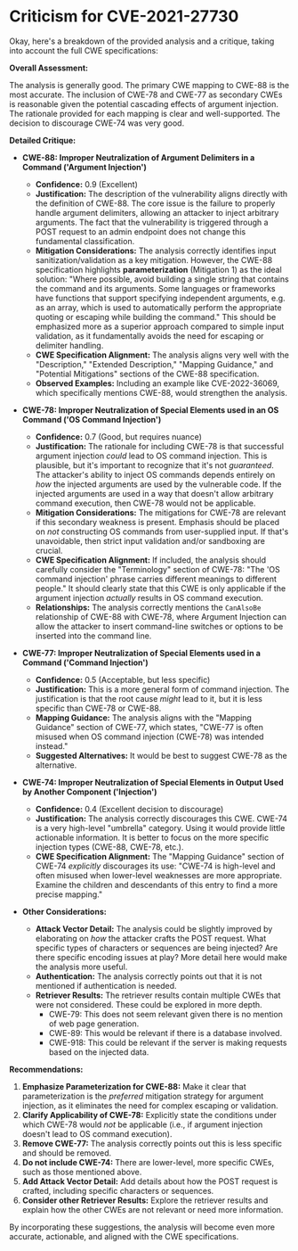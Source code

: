 # Criticism for CVE-2021-27730

Okay, here's a breakdown of the provided analysis and a critique, taking into account the full CWE specifications:

**Overall Assessment:**

The analysis is generally good. The primary CWE mapping to CWE-88 is the most accurate. The inclusion of CWE-78 and CWE-77 as secondary CWEs is reasonable given the potential cascading effects of argument injection. The rationale provided for each mapping is clear and well-supported. The decision to discourage CWE-74 was very good.

**Detailed Critique:**

*   **CWE-88: Improper Neutralization of Argument Delimiters in a Command ('Argument Injection')**

    *   **Confidence:** 0.9 (Excellent)
    *   **Justification:** The description of the vulnerability aligns directly with the definition of CWE-88. The core issue is the failure to properly handle argument delimiters, allowing an attacker to inject arbitrary arguments. The fact that the vulnerability is triggered through a POST request to an admin endpoint does not change this fundamental classification.
    *   **Mitigation Considerations:** The analysis correctly identifies input sanitization/validation as a key mitigation. However, the CWE-88 specification highlights **parameterization** (Mitigation 1) as the ideal solution: "Where possible, avoid building a single string that contains the command and its arguments. Some languages or frameworks have functions that support specifying independent arguments, e.g. as an array, which is used to automatically perform the appropriate quoting or escaping while building the command." This should be emphasized more as a superior approach compared to simple input validation, as it fundamentally avoids the need for escaping or delimiter handling.
    *   **CWE Specification Alignment:** The analysis aligns very well with the "Description," "Extended Description," "Mapping Guidance," and "Potential Mitigations" sections of the CWE-88 specification.
    *   **Observed Examples:** Including an example like CVE-2022-36069, which specifically mentions CWE-88, would strengthen the analysis.

*   **CWE-78: Improper Neutralization of Special Elements used in an OS Command ('OS Command Injection')**

    *   **Confidence:** 0.7 (Good, but requires nuance)
    *   **Justification:** The rationale for including CWE-78 is that successful argument injection *could* lead to OS command injection. This is plausible, but it's important to recognize that it's not *guaranteed*. The attacker's ability to inject OS commands depends entirely on *how* the injected arguments are used by the vulnerable code. If the injected arguments are used in a way that doesn't allow arbitrary command execution, then CWE-78 would not be applicable.
    *   **Mitigation Considerations:** The mitigations for CWE-78 are relevant if this secondary weakness is present.  Emphasis should be placed on *not* constructing OS commands from user-supplied input.  If that's unavoidable, then strict input validation and/or sandboxing are crucial.
    *   **CWE Specification Alignment:** If included, the analysis should carefully consider the "Terminology" section of CWE-78:  "The 'OS command injection' phrase carries different meanings to different people."  It should clearly state that this CWE is only applicable if the argument injection *actually* results in OS command execution.
    *   **Relationships:** The analysis correctly mentions the `CanAlsoBe` relationship of CWE-88 with CWE-78, where Argument Injection can allow the attacker to insert command-line switches or options to be inserted into the command line.

*   **CWE-77: Improper Neutralization of Special Elements used in a Command ('Command Injection')**

    *   **Confidence:** 0.5 (Acceptable, but less specific)
    *   **Justification:** This is a more general form of command injection. The justification is that the root cause *might* lead to it, but it is less specific than CWE-78 or CWE-88.
    *   **Mapping Guidance:** The analysis aligns with the "Mapping Guidance" section of CWE-77, which states, "CWE-77 is often misused when OS command injection (CWE-78) was intended instead."
    *   **Suggested Alternatives:** It would be best to suggest CWE-78 as the alternative.

*   **CWE-74: Improper Neutralization of Special Elements in Output Used by Another Component ('Injection')**

    *   **Confidence:** 0.4 (Excellent decision to discourage)
    *   **Justification:**  The analysis correctly discourages this CWE. CWE-74 is a very high-level "umbrella" category.  Using it would provide little actionable information.  It is better to focus on the more specific injection types (CWE-88, CWE-78, etc.).
    *   **CWE Specification Alignment:** The "Mapping Guidance" section of CWE-74 *explicitly* discourages its use: "CWE-74 is high-level and often misused when lower-level weaknesses are more appropriate. Examine the children and descendants of this entry to find a more precise mapping."

*   **Other Considerations:**
    *   **Attack Vector Detail:** The analysis could be slightly improved by elaborating on *how* the attacker crafts the POST request. What specific types of characters or sequences are being injected?  Are there specific encoding issues at play? More detail here would make the analysis more useful.
    *   **Authentication:** The analysis correctly points out that it is not mentioned if authentication is needed.
    *   **Retriever Results:** The retriever results contain multiple CWEs that were not considered. These could be explored in more depth.
        * CWE-79: This does not seem relevant given there is no mention of web page generation.
        * CWE-89: This would be relevant if there is a database involved.
        * CWE-918: This could be relevant if the server is making requests based on the injected data.

**Recommendations:**

1.  **Emphasize Parameterization for CWE-88:** Make it clear that parameterization is the *preferred* mitigation strategy for argument injection, as it eliminates the need for complex escaping or validation.
2.  **Clarify Applicability of CWE-78:** Explicitly state the conditions under which CWE-78 would *not* be applicable (i.e., if argument injection doesn't lead to OS command execution).
3.  **Remove CWE-77:** The analysis correctly points out this is less specific and should be removed.
4.  **Do not include CWE-74:** There are lower-level, more specific CWEs, such as those mentioned above.
5.  **Add Attack Vector Detail:** Add details about how the POST request is crafted, including specific characters or sequences.
6.  **Consider other Retriever Results:** Explore the retriever results and explain how the other CWEs are not relevant or need more information.

By incorporating these suggestions, the analysis will become even more accurate, actionable, and aligned with the CWE specifications.